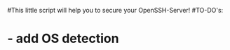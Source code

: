 #This little script will help you to secure your OpenSSH-Server!
#TO-DO's: 
#	- add OS detection
#
#
#
